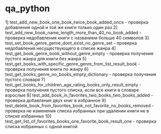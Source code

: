 # qa_python

1] test_add_new_book_one_book_twice_book_added_once - проверка добавления 
одной и той же книги только один раз
2] test_add_new_book_name_length_more_than_40_no_book_added - проверка 
недобавления книги с названием больше 40 символов
3] test_set_book_genre_genre_dont_exist_no_genre_set - проверка 
недобавления 
несуществующего в списке жанра
4] test_get_book_genre_book_without_genre_empty - проверка получения 
пустого 
жанра для книги без жанра
5] test_get_books_with_specific_genre_genre_from_list_result_book - 
проверка 
получения книги по жанру
6] test_get_books_genre_no_books_empty_dictionary - проверка получения 
пустого словаря
7] test_get_books_for_children_age_rating_books_only_result_empty - 
проверка получения пустого списка, если все книги в словаре взрослые
8] test_add_book_in_favorites_two_books_two_books_added - проверка 
добавления двух книг в избранное
9] test_delete_book_from_favorites_book_not_favorite_no_books_removed - 
проверка не изменения списка избранных при удалении книги не в списке 
избранных
10] test_get_list_of_favorites_books_one_favorite_book_result_one - 
проверка списка избранных c одной книгой
